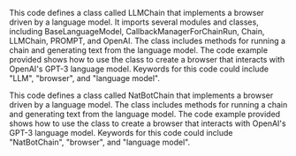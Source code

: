 This code defines a class called LLMChain that implements a browser driven by a language model. It imports several modules and classes, including BaseLanguageModel, CallbackManagerForChainRun, Chain, LLMChain, PROMPT, and OpenAI. The class includes methods for running a chain and generating text from the language model. The code example provided shows how to use the class to create a browser that interacts with OpenAI's GPT-3 language model. Keywords for this code could include "LLM", "browser", and "language model".

This code defines a class called NatBotChain that implements a browser driven by a language model. The class includes methods for running a chain and generating text from the language model. The code example provided shows how to use the class to create a browser that interacts with OpenAI's GPT-3 language model. Keywords for this code could include "NatBotChain", "browser", and "language model".

